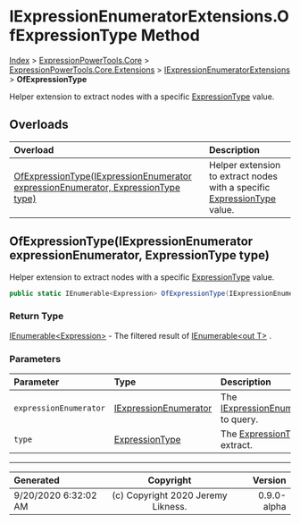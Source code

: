 ﻿# IExpressionEnumeratorExtensions.OfExpressionType Method

[Index](../index.md) > [ExpressionPowerTools.Core](ExpressionPowerTools.Core.a.md) > [ExpressionPowerTools.Core.Extensions](ExpressionPowerTools.Core.Extensions.n.md) > [IExpressionEnumeratorExtensions](ExpressionPowerTools.Core.Extensions.IExpressionEnumeratorExtensions.cs.md) > **OfExpressionType**

Helper extension to extract nodes with a specific [ExpressionType](https://docs.microsoft.com/dotnet/api/system.linq.expressions.expressiontype) value.

## Overloads

| Overload | Description |
| :-- | :-- |
| [OfExpressionType(IExpressionEnumerator expressionEnumerator, ExpressionType type)](#ofexpressiontypeiexpressionenumerator-expressionenumerator-expressiontype-type) | Helper extension to extract nodes with a specific [ExpressionType](https://docs.microsoft.com/dotnet/api/system.linq.expressions.expressiontype) value. |
## OfExpressionType(IExpressionEnumerator expressionEnumerator, ExpressionType type)

Helper extension to extract nodes with a specific [ExpressionType](https://docs.microsoft.com/dotnet/api/system.linq.expressions.expressiontype) value.

```csharp
public static IEnumerable<Expression> OfExpressionType(IExpressionEnumerator expressionEnumerator, ExpressionType type)
```

### Return Type

 [IEnumerable&lt;Expression>](https://docs.microsoft.com/dotnet/api/system.collections.generic.ienumerable-1)  - The filtered result of [IEnumerable&lt;out T>](https://docs.microsoft.com/dotnet/api/system.collections.generic.ienumerable-1) .

### Parameters

| Parameter | Type | Description |
| :-- | :-- | :-- |
| `expressionEnumerator` | [IExpressionEnumerator](ExpressionPowerTools.Core.Signatures.IExpressionEnumerator.i.md) | The [IExpressionEnumerator](ExpressionPowerTools.Core.Signatures.IExpressionEnumerator.i.md) to query. |
| `type` | [ExpressionType](https://docs.microsoft.com/dotnet/api/system.linq.expressions.expressiontype) | The [ExpressionType](https://docs.microsoft.com/dotnet/api/system.linq.expressions.expressiontype) to extract. |



---

| Generated | Copyright | Version |
| :-- | :-: | --: |
| 9/20/2020 6:32:02 AM | (c) Copyright 2020 Jeremy Likness. | 0.9.0-alpha |
